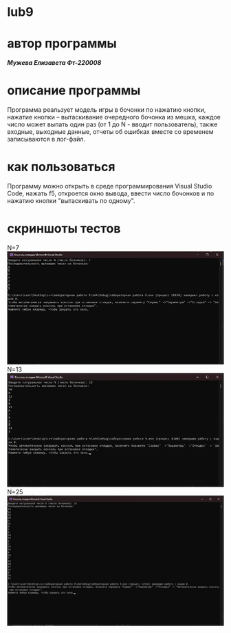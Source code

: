# lub9
# автор программы
***Мужева Елизавета Фт-220008***
# описание программы
Программа реальзует модель игры в бочонки по нажатию кнопки, нажатие кнопки – вытаскивание очередного бочонка из мешка, каждое число может выпать один раз (от 1 до N - вводит пользователь), также входные, выходные данные, отчеты об ошибках вместе со временем записываются в лог-файл.
# как пользоваться
Программу можно открыть в среде программирования Visual Studio Code, нажать f5, откроется окно вывода, ввести число бочонков и по нажатию кнопки "вытаскивать по одному".
# скриншоты тестов
N=7
![alt text](https://github.com/El1zavetaa/lub9/blob/main/7.jpg)
N=13
![alt text](https://github.com/El1zavetaa/lub9/blob/main/13.jpg)
N=25
![alt text](https://github.com/El1zavetaa/lub9/blob/main/25.jpg)
